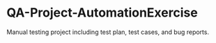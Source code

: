 # QA-Project-AutomationExercise
Manual testing project including test plan, test cases, and bug reports.
